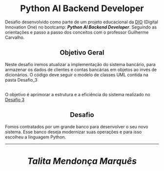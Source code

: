 # <div align="center">Python AI Backend Developer </div>

Desafio desenvolvido como parte de um projeto educacional da [DIO](https://www.dio.me/sign-up?ref=13JYL0Y2AV) (Digital Innovation One) no bootcamp: **_Python AI Backend Developer_**. Seguindo as orientações e passo a passo dos conceitos com o professor Guilherme Carvalho.


## <div align="center"> Objetivo Geral</div>

Neste desafio iremos atualizar a implementação do sistema bancário, para armazenar os dados de clientes e contas bancárias em objetos ao invés de dicionários. O código deve seguir o modelo de classes UML contida na pasta Desafio_3

<br>O objetivo é aprimorar a estrutura e a eficiência do sistema realizado no [Desafio 3](https://github.com/skyzinha-chan/Python-AI-Backend-Developer-Desafios/blob/main/Desafio_3/Desafio_3_v2.py)

## <div align="center"> Desafio</div>


Fomos contratados por um grande banco para desenvolver o
seu novo sistema. Esse banco deseja modernizar suas
operações e para isso escolheu a linguagem Python. 

***
# <div align="center"> **_Talita Mendonça Marquês_** </div>


















